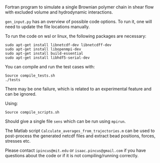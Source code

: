Fortran program to simulate a single Brownian polymer chain in shear flow with excluded volume and hydrodynamic interactions.

```gen_input.py``` has an overview of possible code options. To run it, one will need to update the file locations manually.

To run the code on wsl or linux, the following packages are necessary:

```
sudo apt-get install libnetcdf-dev libnetcdff-dev
sudo apt-get install libopenmpi-dev
sudo apt-get install build-essential
sudo apt-get install libhdf5-serial-dev
```

You can compile and run the test cases with:
```
Source compile_tests.sh
./tests
```

There may be one failure, which is related to an experimental feature and can be ignored.

Using:
```
Source compile_scripts.sh
```

Should give a single file ```sens``` which can be run using ```mpirun```.

The Matlab script ```Calculate_averages_from_trajectories.m``` can be used to post-process the generated netcdf files and extract bead positions, forces, stresses etc.

Please contact ```ipincus@mit.edu``` or ```isaac.pincus@gmail.com``` if you have questions about the code or if it is not compiling/running correctly.



